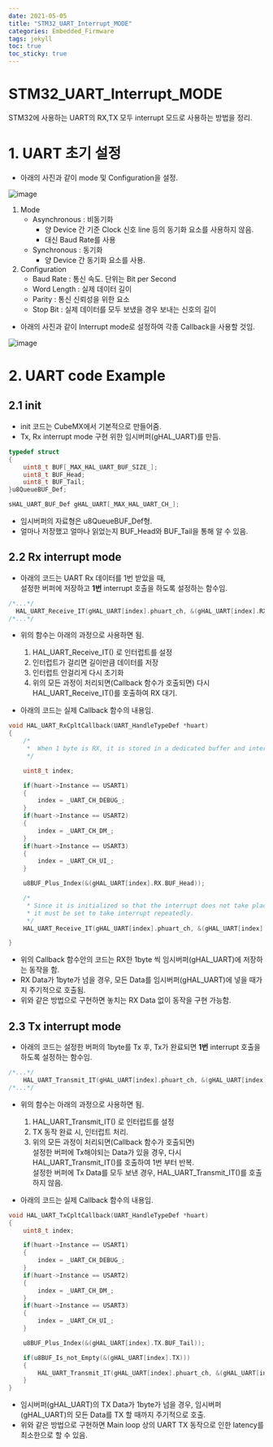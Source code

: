 ```yaml
---
date: 2021-05-05
title: "STM32_UART_Interrupt_MODE"
categories: Embedded_Firmware
tags: jekyll
toc: true  
toc_sticky: true 
---
```


STM32_UART_Interrupt_MODE
=============

STM32에 사용하는 UART의 RX,TX 모두 interrupt 모드로 사용하는 방법을 정리.  

# 1. UART 초기 설정
* 아래의 사진과 같이 mode 및 Configuration을 설정.    

![image](https://user-images.githubusercontent.com/79636864/117088096-70893900-ad8c-11eb-9b18-cff6fed1d334.png)    

1. Mode
    * Asynchronous : 비동기화
        * 양 Device 간 기준 Clock 신호 line 등의 동기화 요소를 사용하지 않음.
        * 대신 Baud Rate를 사용
    * Synchronous : 동기화
        * 양 Device 간 동기화 요소를 사용.
2. Configuration
    * Baud Rate : 통신 속도. 단위는 Bit per Second
    * Word Length : 실제 데이터 길이
    * Parity : 통신 신뢰성을 위한 요소
    * Stop Bit : 실제 데이터를 모두 보냈을 경우 보내는 신호의 길이

* 아래의 사진과 같이 Interrupt mode로 설정하여 각종 Callback을 사용할 것임.    

![image](https://user-images.githubusercontent.com/79636864/117088288-fdcc8d80-ad8c-11eb-8f1a-8f955cb7afdc.png)    

# 2. UART code Example
## 2.1 init
* init 코드는 CubeMX에서 기본적으로 만들어줌.
* Tx, Rx interrupt mode 구현 위한 임시버퍼(gHAL_UART)를 만듬.    

~~~c++
typedef struct
{
	uint8_t BUF[_MAX_HAL_UART_BUF_SIZE_];
	uint8_t BUF_Head;
	uint8_t BUF_Tail;
}u8QueueBUF_Def;

sHAL_UART_BUF_Def gHAL_UART[_MAX_HAL_UART_CH_];

~~~    
* 임시버퍼의 자료형은 u8QueueBUF_Def형.
* 얼마나 저장했고 얼마나 읽었는지 BUF_Head와 BUF_Tail을 통해 알 수 있음.
  

## 2.2 Rx interrupt mode
* 아래의 코드는 UART Rx 데이터를 1번 받았을 때,    
  설정한 버퍼에 저장하고 **1번** interrupt 호출을 하도록 설정하는 함수임.    
  
~~~c++
/*...*/
  HAL_UART_Receive_IT(gHAL_UART[index].phuart_ch, &(gHAL_UART[index].RX.BUF[gHAL_UART[index].RX.BUF_Head]), 1);
/*...*/
~~~    

* 위의 함수는 아래의 과정으로 사용하면 됨.
    1. HAL_UART_Receive_IT() 로 인터럽트를 설정
    2. 인터럽트가 걸리면 길이만큼 데이터를 저장
    3. 인터럽트 안걸리게 다시 초기화
    4. 위의 모든 과정이 처리되면(Callback 함수가 호출되면) 다시 HAL_UART_Receive_IT()를 호출하여 RX 대기.

* 아래의 코드는 실제 Callback 함수의 내용임.    

~~~c++
void HAL_UART_RxCpltCallback(UART_HandleTypeDef *huart)
{
	/*
	 *  When 1 byte is RX, it is stored in a dedicated buffer and interrupt callback is called.
	 */

	uint8_t index;

	if(huart->Instance == USART1)
	{
		index = _UART_CH_DEBUG_;
	}
	if(huart->Instance == USART2)
	{
		index = _UART_CH_DM_;
	}
	if(huart->Instance == USART3)
	{
		index = _UART_CH_UI_;
	}

	u8BUF_Plus_Index(&(gHAL_UART[index].RX.BUF_Head));

	/*
	 * Since it is initialized so that the interrupt does not take place,
	 * it must be set to take interrupt repeatedly.
	 */
	HAL_UART_Receive_IT(gHAL_UART[index].phuart_ch, &(gHAL_UART[index].RX.BUF[gHAL_UART[index].RX.BUF_Head]), 1);

}
~~~    

* 위의 Callback 함수안의 코드는 RX한 1byte 씩 임시버퍼(gHAL_UART)에 저장하는 동작을 함.
* RX Data가 1byte가 넘을 경우, 모든 Data를 임시버퍼(gHAL_UART)에 넣을 때가지 주기적으로 호출됨.
* 위와 같은 방법으로 구현하면 놓치는 RX Data 없이 동작을 구현 가능함.

## 2.3 Tx interrupt mode
* 아래의 코드는 설정한 버퍼의 1byte를 Tx 후, Tx가 완료되면 **1번** interrupt 호출을 하도록 설정하는 함수임.    

~~~c++
/*...*/
	HAL_UART_Transmit_IT(gHAL_UART[index].phuart_ch, &(gHAL_UART[index].TX.BUF[gHAL_UART[index].TX.BUF_Tail]), 1);
/*...*/
~~~    

* 위의 함수는 아래의 과정으로 사용하면 됨.
    1. HAL_UART_Transmit_IT() 로 인터럽트를 설정
    2. TX 동작 완료 시, 인터럽트 처리.
    4. 위의 모든 과정이 처리되면(Callback 함수가 호출되면)    
       설정한 버퍼에 Tx해야되는 Data가 있을 경우, 다시 HAL_UART_Transmit_IT()를 호출하여 1번 부터 반복.    
       설정한 버퍼에 Tx Data를 모두 보낸 경우, HAL_UART_Transmit_IT()를 호출하지 않음.

* 아래의 코드는 실제 Callback 함수의 내용임.    

~~~c++
void HAL_UART_TxCpltCallback(UART_HandleTypeDef *huart)
{
	uint8_t index;

	if(huart->Instance == USART1)
	{
		index = _UART_CH_DEBUG_;
	}
	if(huart->Instance == USART2)
	{
		index = _UART_CH_DM_;
	}
	if(huart->Instance == USART3)
	{
		index = _UART_CH_UI_;
	}

	u8BUF_Plus_Index(&(gHAL_UART[index].TX.BUF_Tail));

	if(u8BUF_Is_not_Empty(&(gHAL_UART[index].TX)))
	{
		HAL_UART_Transmit_IT(gHAL_UART[index].phuart_ch, &(gHAL_UART[index].TX.BUF[gHAL_UART[index].TX.BUF_Tail]), 1);
	}
}
~~~    

* 임시버퍼(gHAL_UART)의 TX Data가 1byte가 넘을 경우, 임시버퍼(gHAL_UART)의 모든 Data를 TX 할 때까지 주기적으로 호출.
* 위와 같은 방법으로 구현하면 Main loop 상의 UART TX 동작으로 인한 latency를 최소한으로 할 수 있음.    

